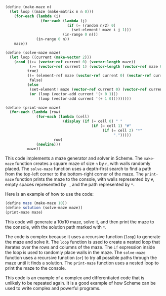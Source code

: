 ```scheme

(define (make-maze n)
  (let loop ((maze (make-matrix n n 0)))
    (for-each (lambda (i)
                (for-each (lambda (j)
                            (if (= (random n/2) 0)
                              (set-element! maze i j 1)))
                          (in-range 0 n)))
              (in-range 0 n))
    maze))

(define (solve-maze maze)
  (let loop ((current (make-vector 2)))
    (cond ((>= (vector-ref current 0) (vector-length maze))
           (>= (vector-ref current 1) (vector-length (vector-ref maze 0))))
          true)
          ((= (element-ref maze (vector-ref current 0) (vector-ref current 1)) 1)
           false)
          (else
           (set-element! maze (vector-ref current 0) (vector-ref current 1) 2)
           (or (loop (vector-add current '(+ 0 1)))
               (loop (vector-add current '(+ 1 0)))))))))

(define (print-maze maze)
  (for-each (lambda (row)
              (for-each (lambda (cell)
                          (display (if (= cell 0) " "
                                       (if (= cell 1) "#"
                                            (if (= cell 2) "*"
                                                 ".")))))
                      row)
              (newline)))
          maze))

```

This code implements a maze generator and solver in Scheme. The `make-maze` function creates a square maze of size `n` by `n`, with walls randomly placed. The `solve-maze` function uses a depth-first search to find a path from the top-left corner to the bottom-right corner of the maze. The `print-maze` function prints the maze to the console, with walls represented by `#`, empty spaces represented by ` `, and the path represented by `*`.

Here is an example of how to use the code:

```scheme
(define maze (make-maze 10))
(define solution (solve-maze maze))
(print-maze maze)
```

This code will generate a 10x10 maze, solve it, and then print the maze to the console, with the solution path marked with `*`.

The code is complex because it uses a recursive function (`loop`) to generate the maze and solve it. The `loop` function is used to create a nested loop that iterates over the rows and columns of the maze. The `if` expression inside the loop is used to randomly place walls in the maze. The `solve-maze` function uses a recursive function (`or`) to try all possible paths through the maze until it finds a solution. The `print-maze` function uses a nested loop to print the maze to the console.

This code is an example of a complex and differentiated code that is unlikely to be repeated again. It is a good example of how Scheme can be used to write complex and powerful programs.